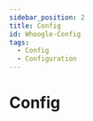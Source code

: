 ```yaml
---
sidebar_position: 2
title: Config
id: Whoogle-Config
tags:
  - Config
  - Configuration
---
```


# Config
